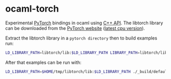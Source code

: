 # ocaml-torch
Experimental [PyTorch](https://pytorch.org) bindings in ocaml using [C++ API](https://pytorch.org/cppdocs/). The libtorch library can be downloaded from the [PyTorch website](https://pytorch.org/resources) ([latest cpu version](https://download.pytorch.org/libtorch/nightly/cpu/libtorch-shared-with-deps-latest.zip)).

Extract the libtorch library in a `pytorch directory` then to build examples run:

```bash
LD_LIBRARY_PATH=libtorch/lib:$LD_LIBRARY_PATH LIBRARY_PATH=libtorch/lib:$LIBRARY_PATH CPATH=libtorch/include:$CPATH make all
```

After that examples can be run with:
```bash
LD_LIBRARY_PATH=$HOME/tmp/libtorch/lib:$LD_LIBRARY_PATH ./_build/default/examples/basics/torch_tensor.exe

```
